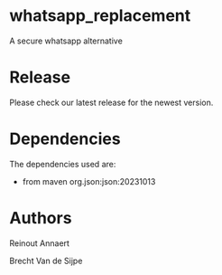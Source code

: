 # whatsapp_replacement
A secure whatsapp alternative

# Release
Please check our latest release for the newest version.

# Dependencies
The dependencies used are:
- from maven org.json:json:20231013

# Authors
Reinout Annaert

Brecht Van de Sijpe
